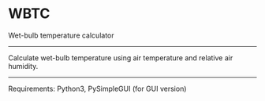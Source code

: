 # WBTC
Wet-bulb temperature calculator
***
Calculate wet-bulb temperature using air temperature and relative air humidity.
***
Requirements: Python3, PySimpleGUI (for GUI version)
